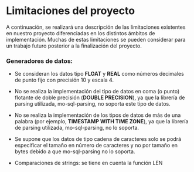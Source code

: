 # Limitaciones del proyecto

A continuación, se realizará una descripción de las limitaciones existentes en nuestro proyecto diferenciadas en los 
distintos ámbitos de implementación.
Muchas de estas limitaciones se pueden considerar para un trabajo futuro posterior a la finalización del proyecto.


### Generadores de datos:

- Se consideran los datos tipo **FLOAT** y **REAL** como números decimales de punto fijo con precisión 10 y escala 4.
- No se realiza la implementación del tipo de datos en coma (o punto) flotante de doble precisión (**DOUBLE PRECISION**), 
ya que la librería de parsing utilizada, mo-sql-parsing, no soporta este tipo de datos.
- No se realiza la implementación de los tipos de datos de más de una palabra (por ejemplo, **TIMESTAMP WITH TIME ZONE**),
ya que la librería de parsing utilizada, mo-sql-parsing, no lo soporta.
- Se supone que los datos de tipo cadena de caracteres solo se podrá especificar el tamaño en número de caracteres y no
por tamaño en bytes debido a que mo-sql-parsing no lo soporta.


- Comparaciones de strings: se tiene en cuenta la función LEN

